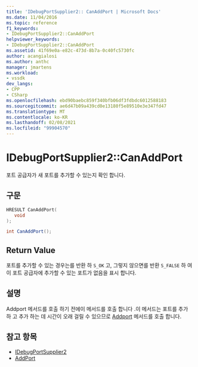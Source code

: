 ```yaml
---
title: 'IDebugPortSupplier2:: CanAddPort | Microsoft Docs'
ms.date: 11/04/2016
ms.topic: reference
f1_keywords:
- IDebugPortSupplier2::CanAddPort
helpviewer_keywords:
- IDebugPortSupplier2::CanAddPort
ms.assetid: 41f69e0a-e82c-473d-8b7a-0c40fc5730fc
author: acangialosi
ms.author: anthc
manager: jmartens
ms.workload:
- vssdk
dev_langs:
- CPP
- CSharp
ms.openlocfilehash: ebd90baebc859f340bfb06df3fdbdc6012588183
ms.sourcegitcommit: ae6d47b09a439cd0e13180f5e89510e3e347fd47
ms.translationtype: MT
ms.contentlocale: ko-KR
ms.lasthandoff: 02/08/2021
ms.locfileid: "99904570"
---
```

# <a name="idebugportsupplier2canaddport"></a>IDebugPortSupplier2::CanAddPort
포트 공급자가 새 포트를 추가할 수 있는지 확인 합니다.

## <a name="syntax"></a>구문

```cpp
HRESULT CanAddPort( 
   void 
);
```

```csharp
int CanAddPort();
```

## <a name="return-value"></a>Return Value
 포트를 추가할 수 있는 경우는를 반환 하 `S_OK` 고, 그렇지 않으면를 반환 `S_FALSE` 하 여이 포트 공급자에 추가할 수 있는 포트가 없음을 표시 합니다.

## <a name="remarks"></a>설명
 Addport 메서드를 호출 하기 전에이 메서드를 호출 합니다 .이 메서드는 포트를 추가 하 고 추가 하는 데 시간이 오래 걸릴 수 있으므로 [Addport](../../../extensibility/debugger/reference/idebugportsupplier2-addport.md) 메서드를 호출 합니다.

## <a name="see-also"></a>참고 항목
- [IDebugPortSupplier2](../../../extensibility/debugger/reference/idebugportsupplier2.md)
- [AddPort](../../../extensibility/debugger/reference/idebugportsupplier2-addport.md)
